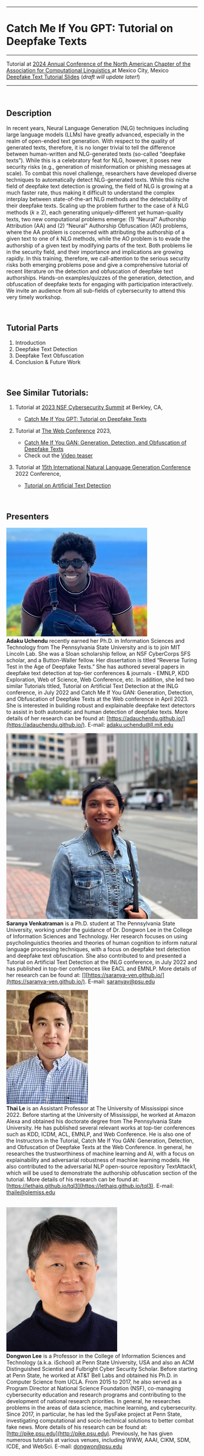 
---

# Catch Me If You GPT: Tutorial on Deepfake Texts 

---


Tutorial at [2024 Annual Conference of the North American Chapter of the Association for Computational Linguistics
](https://2024.naacl.org/) at Mexico City, Mexico <br>
[Deepfake Text Tutorial Slides](Deepfake_Text_Tutorial_NSF.pdf) (*draft will update later!*)

---

<br>

## Description 

In recent years, Neural Language Generation (NLG) techniques including large language models (LLMs) have greatly advanced, especially in the realm of open-ended text generation. With respect to the quality of generated texts, therefore, it is no longer trivial to tell the difference between human-written and NLG-generated texts (so-called “deepfake texts”). While this is a celebratory feat for NLG, however, it poses new security risks (e.g., generation of misinformation or phishing messages at scale). To combat this novel challenge, researchers have developed diverse techniques to automatically detect NLG-generated texts. While this niche field of deepfake text detection is growing, the field of NLG is growing at a much faster rate, thus making it difficult to understand the complex interplay between state-of-the-art NLG methods and the detectability of their deepfake texts. Scaling up the problem further to the case of 𝑘 NLG methods (𝑘 ≥ 2), each generating uniquely-different yet human-quality texts, two new computational problems emerge: (1) “Neural" Authorship Attribution (AA) and (2) “Neural" Authorship Obfuscation (AO) problems, where the AA problem is concerned with attributing the authorship of a given text to one of 𝑘 NLG methods, while the AO problem is to evade the authorship of a given text by modifying parts of the text. Both problems lie in the security field, and their importance and implications are growing rapidly. In this training, therefore, we call-attention to the serious security risks both emerging problems pose and give a comprehensive tutorial of recent literature on the detection and obfuscation of deepfake text authorships.  Hands-on examples/quizzes of the generation, detection, and obfuscation of deepfake texts for engaging with participation interactively. We invite an audience from all sub-fields of cybersecurity to attend this very timely workshop.  


<br>
  
## Tutorial Parts #
  1. Introduction
  2. Deepfake Text Detection
  3. Deepfake Text Obfuscation
  4. Conclusion & Future Work
  
<br>

## See Similar Tutorials: #

1. Tutorial at [2023 NSF Cybersecurity Summit](https://www.trustedci.org/2023-cybersecurity-summit) at Berkley, CA,
   - [Catch Me If You GPT: Tutorial on Deepfake Texts](Deepfake_Text_Tutorial_NSF.pdf)
     
3. Tutorial at [The Web Conference](https://www2023.thewebconf.org/) 2023,
   - [Catch Me If You GAN: Generation, Detection, and Obfuscation of Deepfake Texts](Deepfake_Text_Tutorial.pdf)
   - Check out the [Video teaser](https://www.youtube.com/watch?v=oS0KR7IdLe0&ab_channel=JilieZeng)  
  
4. Tutorial at [15th International Natural Language Generation Conference](https://inlgmeeting.github.io/) 2022 Conference,
   - [Tutorial on Artificial Text Detection](https://artificial-text-detection.github.io/)  

 
  <br>
  
  
## Presenters #

![image](img/adaku.jpeg) <br>
**Adaku Uchendu** recently earned her Ph.D. in Information Sciences and Technology from The Pennsylvania State University and is to join MIT Lincoln Lab. She was a Sloan scholarship fellow, an NSF CyberCorps SFS scholar, and a Button-Waller fellow. Her dissertation is titled “Reverse Turing Test in the Age of Deepfake Texts.” She has authored several papers in deepfake text detection at top-tier conferences & journals - EMNLP, KDD Exploration, Web of Science, Web Conference, etc. In addition, she led two similar Tutorials titled, Tutorial on Artificial Text Detection at the INLG conference, in July 2022 and Catch Me If You GAN: Generation, Detection, and Obfuscation of Deepfake Texts at the Web conference in April 2023. She is interested in building robust and explainable deepfake text detectors to assist in both automatic and human detection of deepfake texts. More details of her research can be found at: [https://adauchendu.github.io/](https://adauchendu.github.io/). E-mail: adaku.uchendu@ll.mit.edu 


![image](img/Venkatraman_Saranya.jpg) <br>
**Saranya Venkatraman** is a Ph.D. student at The Pennsylvania State University, working under the guidance of Dr. Dongwon Lee in the College of Information Sciences and Technology. Her research focuses on using psycholinguistics theories and theories of human cognition to inform natural language processing techniques, with a focus on deepfake text detection and deepfake text obfuscation. She also contributed to and presented a Tutorial on Artificial Text Detection at the INLG conference, in July 2022 and has published in top-tier conferences like EACL and EMNLP. More details of her research can be found at: [][https://saranya-ven.github.io/](https://saranya-ven.github.io/). E-mail: saranyav@psu.edu



![image](img/ThaiLe.png) <br>
**Thai Le** is an Assistant Professor at The University of Mississippi since 2022. Before starting at the University of Mississippi, he worked at Amazon Alexa and obtained his doctorate degree from The Pennsylvania State University. He has published several relevant works at top-tier conferences such as KDD, ICDM, ACL, EMNLP, and Web Conference. He is also one of the Instructors in the Tutorial, Catch Me If You GAN: Generation, Detection, and Obfuscation of Deepfake Texts at the Web Conference. In general, he researches the trustworthiness of machine learning and AI, with a focus on explainability and adversarial robustness of machine learning models. He also contributed to the adversarial NLP open-source repository TextAttack1, which will be used to demonstrate the authorship obfuscation section of the tutorial. More details of his research can be found at: [https://lethaiq.github.io/tql3](https://lethaiq.github.io/tql3). E-mail: thaile@olemiss.edu  
<br>

![image](img/dongwon.png) <br>
**Dongwon Lee** is a Professor in the College of Information Sciences and Technology (a.k.a. iSchool) at Penn State University, USA and also an ACM Distinguished Scientist and Fulbright Cyber Security Scholar. Before starting at Penn State, he worked at AT&T Bell Labs and obtained his Ph.D. in Computer Science from UCLA. From 2015 to 2017, he also served as a Program Director at National Science Foundation (NSF), co-managing cybersecurity education and research programs and contributing to the development of national research priorities. In general, he researches problems in the areas of data science, machine learning, and cybersecurity. Since 2017, in particular, he has led the SysFake project at Penn State, investigating computational and socio-technical solutions to better combat fake news. More details of his research can be found at: [http://pike.psu.edu](http://pike.psu.edu). Previously, he has given numerous tutorials at various venues, including WWW, AAAI, CIKM, SDM, ICDE, and WebSci. E-mail: dongwon@psu.edu 
<br>



<!-- ---
<img src="img/adaku.jpeg" alt= “” width="300" height="230" title="Adaku Uchendu"> 
<img src="img/ThaiLe.png" alt= “”  title="Thai Le"> 
<img src="img/dongwon.png" alt= “” width="170" height="230" title="Dongwon Lee">
 -->
 

